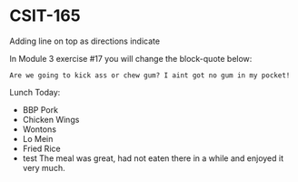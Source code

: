 # CSIT-165

Adding line on top as directions indicate

In Module 3 exercise #17 you will change the block-quote below:

`Are we going to kick ass or chew gum? I aint got no gum in my pocket!`

Lunch Today:
*  BBP Pork
*  Chicken Wings
*  Wontons
*  Lo Mein
*  Fried Rice
*  test
The meal was great, had not eaten there in a while and enjoyed it very much.